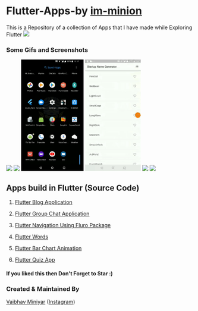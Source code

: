 # Flutter-Apps-by [im-minion](https://github.com/im-minion)

This is a Repository of a collection of Apps that I have made while Exploring Flutter
<img src = "https://github.com/hi-manshu/Flutter-Apps-Collection/blob/master/flutterheader.png">

### Some Gifs and Screenshots

<img src="https://github.com/im-minion/Flutter-Blog-App-Firebase/blob/master/gif_image.gif" height="300em"> <img src="https://github.com/im-minion/Flutter-Chat-App/blob/master/chat_screenshot.jpg" height="300em"> 
<img src="https://github.com/im-minion/Fluro-package-implementation/blob/master/demo.gif" height="300em">
<img src="https://github.com/im-minion/WordsApp-Flutter/blob/master/words_app.gif" height="300em">
<img src="https://github.com/im-minion/BarChartAnimation-Flutter/blob/master/bar_chart.gif" height="300em">
<img src ="https://github.com/im-minion/Quiz-App_Flutter/blob/master/quiz_app.gif" height = "300em">


## Apps build in Flutter (Source Code)

1.  [Flutter Blog Application](https://github.com/im-minion/Flutter-Blog-App-Firebase)

1.  [Flutter Group Chat Application](https://github.com/im-minion/Flutter-Chat-App)

1.  [Flutter Navigation Using Fluro Package](https://github.com/im-minion/Fluro-package-implementation)

1.  [Flutter Words](https://github.com/im-minion/WordsApp-Flutter)

1.  [Flutter Bar Chart Animation](https://github.com/im-minion/BarChartAnimation-Flutter)

1.  [Flutter Quiz App](https://github.com/im-minion/Quiz-App_Flutter)

#### If you liked this then Don't Forget to Star :)

### Created & Maintained By

[Vaibhav Miniyar](https://github.com/im-minion)
([Instagram](https://www.instagram.com/im.minion))
